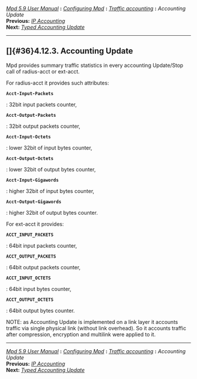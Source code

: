 [*Mpd 5.9 User Manual*](mpd.html) **:** [*Configuring Mpd*](mpd17.html)
**:** [*Traffic accounting*](mpd33.html) **:** *Accounting Update*\
**Previous:** [*IP Accounting*](mpd35.html)\
**Next:** [*Typed Accounting Update*](mpd37.html)

------------------------------------------------------------------------

## []{#36}4.12.3. Accounting Update

Mpd provides summary traffic statistics in every accounting Update/Stop
call of radius-acct or ext-acct.

For radius-acct it provides such attributes:

**`Acct-Input-Packets`**

:   32bit input packets counter,

**`Acct-Output-Packets`**

:   32bit output packets counter,

**`Acct-Input-Octets`**

:   lower 32bit of input bytes counter,

**`Acct-Output-Octets`**

:   lower 32bit of output bytes counter,

**`Acct-Input-Gigawords`**

:   higher 32bit of input bytes counter,

**`Acct-Output-Gigawords`**

:   higher 32bit of output bytes counter.

For ext-acct it provides:

**`ACCT_INPUT_PACKETS`**

:   64bit input packets counter,

**`ACCT_OUTPUT_PACKETS`**

:   64bit output packets counter,

**`ACCT_INPUT_OCTETS`**

:   64bit input bytes counter,

**`ACCT_OUTPUT_OCTETS`**

:   64bit output bytes counter.

NOTE: as Accounting Update is implemented on a link layer it accounts
traffic via single physical link (without link overhead). So it accounts
traffic after compression, encryption and multilink were applied to it.

------------------------------------------------------------------------

[*Mpd 5.9 User Manual*](mpd.html) **:** [*Configuring Mpd*](mpd17.html)
**:** [*Traffic accounting*](mpd33.html) **:** *Accounting Update*\
**Previous:** [*IP Accounting*](mpd35.html)\
**Next:** [*Typed Accounting Update*](mpd37.html)
